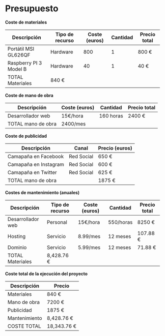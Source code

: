 # Presupuesto

**Coste de materiales**

| Descripción | Tipo de recurso | Coste (euros) | Cantidad | Precio total |
| -- | -- | -- | -- | -- |
| Portátil MSI GL626QF | Hardware | 800 | 1 | 800 € |
| Raspberry PI 3 Model B | Hardware | 40 | 1 | 40 € |
| TOTAL Materiales | 840 € | 

**Coste de mano de obra**

| Descripción | Coste (euros) | Cantidad | Precio total |
| -- | -- | -- | -- |
| Desarrollador web | 15€/hora | 160 horas | 2400 € |
| TOTAL mano de obra | 2400/mes | 

**Coste de publicidad**

| Descripción | Canal | Precio (euros) |
| -- | -- | -- |
| Camapaña en Facebook | Red Social | 650 € |
| Camapaña en Instagram | Red Social | 600 € |
| Camapaña en Twitter | Red Social | 625 € |
| TOTAL mano de obra || 1875 € |

**Costes de mantenimiento (anuales)**

| Descripción | Tipo de recurso | Coste (euros) | Cantidad | Precio total |
| -- | -- | -- | -- | -- |
| Desarrollador web | Personal | 15€/hora | 550/horas | 8250 € |
| Hosting | Servicio | 8.99/mes | 12 meses | 107.88 € |
| Dominio | Servicio | 5.99/mes | 12 meses | 71.88 € |
| TOTAL Materiales | 8,428.76 €‬ | |

**Coste total de la ejecución del proyecto**

| Descripción | Precio |
| -- | -- |
| Materiales | 840 € |
| Mano de obra | 7200 € |
| Publicidad | 1875 € |
| Mantenimiento | 8,428.76 € |
| COSTE TOTAL | 18,343.76 € |